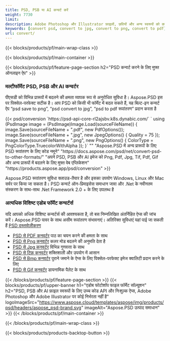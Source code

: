 ```yaml
---
title: PSD, PSB या AI कन्वर्ट करें
weight: 7730
limit: 
description: Adobe Photoshop और Illustrator फ़ाइलों, छवियों और अन्य स्वरूपों को कनवर्ट करें
keywords: [convert psd, convert to jpg, convert to png, convert to pdf]
url: convert/
---
```


{{< blocks/products/pf/main-wrap-class >}}

{{< blocks/products/pf/main-container >}}

{{< blocks/products/pf/feature-page-section h2="PSD कन्वर्ट करने के लिए मुफ्त ऑनलाइन ऐप" >}}
<h3 class="headingpdleft">मल्टीफॉर्मेट PSD, PSB और AI कन्वर्टर</h3>
<p>पीएसडी को विभिन्न प्रारूपों में बदलने की क्षमता व्यापक रूप से अनुरोधित सुविधा है। Aspose.PSD इस पर पिक्सेल-परफेक्ट सटीक है। आप PSD को किसी भी फॉर्मेट में बदल सकते हैं, यह बिल्ट-इन कन्वर्ट ऐप “psd save to png”, “psd convert to jpg”, “psd to pdf रूपांतरण” प्रदान करता है</p>
{{< psd/conversion `https://psd-api-core-rl2ajsbv.k8s.dynabic.com/` 
`    using (PsdImage image = (PsdImage)Image.Load(sourceFileName))
    {
        image.Save(sourceFileName + ".pdf", new PdfOptions());
        image.Save(sourceFileName + ".jpg",  new JpegOptions() { Quality = 75 });
        image.Save(sourceFileName + ".png",  new PngOptions() {  ColorType = PngColorType.TruecolorWithAlpha });
    }` 
"" 
"Aspose.PSD में अन्य प्रारूपों के लिए PSD रूपांतरण के लिए कोड नमूने"  "https://docs.aspose.com/psd/net/convert-psd-to-other-formats/" 
"अपने PSD, PSB और AI इमेज को Png, Pdf, Jpg, Tif, Pdf, Gif और अन्य प्रारूपों में बदलने के लिए मुफ्त वेब एप्लिकेशन" "https://products.aspose.app/psd/conversion" >}}
<br />
<p>Aspose.PSD रूपांतरण सुविधा क्लाउड-तैयार है और इसका उपयोग Windows, Linux और Mac सर्वर पर किया जा सकता है। PSD कन्वर्ट ऑन-प्रिमाइसेस समाधान जावा और .Net के नवीनतम संस्करण के साथ-साथ .Net Framework 2.0 + के लिए उपलब्ध है</p>

<h3 class="headingpdleft">अत्यधिक विशिष्ट एडोब फॉर्मेट कन्वर्टर्स</h3>
<p>यदि आपको अधिक विशिष्ट कन्वर्टर्स की आवश्यकता है, तो बस निम्नलिखित अंतर्निहित ऐप्स की जांच करें। Aspose.PSD पावर के साथ असीम रूपांतरण संभावनाएं। अतिरिक्त सुविधाएं यहां पाई जा सकती हैं <a href="https://docs.aspose.com/psd/">PSD दस्तावेज़ीकरण</a></p>
<ul>
<li><a href="to-pdf">PSD से PDF कनवर्टर</a> पाठ का चयन करने की क्षमता के साथ</li>
<li><a href="to-png">PSD से Png कनवर्टर</a> कलर मोड बदलने की अनुमति देता है</li>
<li><a href="to-jpg">PSD से Jpg कनवर्टर</a> विभिन्न गुणवत्ता के साथ</li>
<li><a href="to-tiff">PSD से टिफ़ कनवर्टर</a> शक्तिशाली और उपयोग में आसान</li>
<li><a href="to-bmp">PSD से Bmp कनवर्टर</a> पुराने जमाने के ऐप्स के लिए पिक्सेल-परफेक्ट इमेज क्वालिटी प्रदान करने के लिए</li>
<li><a href="to-gif">PSD से Gif कनवर्टर</a> डायनामिक पैलेट के साथ</li>
</ul>

{{< /blocks/products/pf/feature-page-section >}}
{{< blocks/products/pf/upper-banner h1="एडोब फोटोशॉप फाइल फॉर्मेट सॉल्यूशन" h2="PSD, PSB और AI फ़ाइल स्वरूपों के लिए उच्च कोड API और निःशुल्क ऐप्स, Adobe Photoshop और Adobe Illustrator पर कोई निर्भरता नहीं है" logoImageSrc="https://www.aspose.cloud/templates/aspose/img/products/psd/headers/aspose_psd-brand.svg" imageAlt="Aspose.PSD उत्पाद समाधान" >}}
{{< /blocks/products/pf/main-container >}}


{{< /blocks/products/pf/main-wrap-class >}}

{{< blocks/products/products-backtop-button >}}
